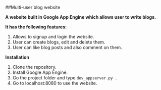 ##Multi-user blog website

**A website built in Google App Engine which allows user to write blogs.**

**It has the following features:**
1. Allows to signup and login the website.
2. User can create blogs, edit and delete them.
3. User can like blog posts and also comment on them. 

**Installation**
1. Clone the repository.
2. Install Google App Engine.
3. Go the project folder and type `dev_appserver.py .`
4. Go to localhost:8080 to use the website. 

